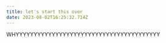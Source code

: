 ```yaml
---
title: let's start this over
date: 2023-08-02T16:25:32.714Z
---
```

WHYYYYYYYYYYYYYYYYYYYYYYYYYYYYYYYYYYYYYYYY
